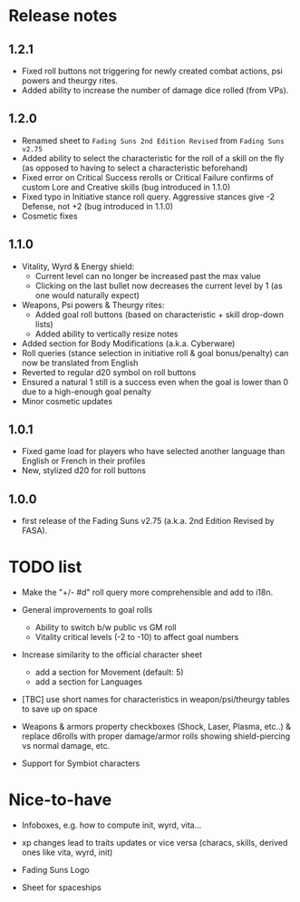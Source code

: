# Release notes

## 1.2.1
- Fixed roll buttons not triggering for newly created combat actions, psi powers and theurgy rites.
- Added ability to increase the number of damage dice rolled (from VPs).

## 1.2.0
- Renamed sheet to `Fading Suns 2nd Edition Revised` from `Fading Suns v2.75`
- Added ability to select the characteristic for the roll of a skill on the fly (as opposed to having to select a characteristic beforehand)
- Fixed error on Critical Success rerolls or Critical Failure confirms of custom Lore and Creative skills (bug introduced in 1.1.0)
- Fixed typo in Initiative stance roll query. Aggressive stances give -2 Defense, not +2  (bug introduced in 1.1.0)
- Cosmetic fixes

## 1.1.0
- Vitality, Wyrd & Energy shield:
  - Current level can no longer be increased past the max value
  - Clicking on the last bullet now decreases the current level by 1 (as one would naturally expect)
- Weapons, Psi powers & Theurgy rites:
  - Added goal roll buttons (based on characteristic + skill drop-down lists)
  - Added ability to vertically resize notes
- Added section for Body Modifications (a.k.a. Cyberware)
- Roll queries (stance selection in initiative roll & goal bonus/penalty) can now be translated from English
- Reverted to regular d20 symbol on roll buttons
- Ensured a natural 1 still is a success even when the goal is lower than 0 due to a high-enough goal penalty
- Minor cosmetic updates

## 1.0.1
- Fixed game load for players who have selected another language than English or French in their profiles
- New, stylized d20 for roll buttons

## 1.0.0
- first release of the Fading Suns v2.75 (a.k.a. 2nd Edition Revised by FASA).

# TODO list

- Make the "+/- #d" roll query more comprehensible and add to i18n.

- General improvements to goal rolls
  - Ability to switch b/w public vs GM roll
  - Vitality critical levels (-2 to -10) to affect goal numbers

- Increase similarity to the official character sheet
  - add a section for Movement (default: 5)
  - add a section for Languages

- [TBC] use short names for characteristics in weapon/psi/theurgy tables to save up on space

- Weapons & armors property checkboxes (Shock, Laser, Plasma, etc..) & replace d6rolls with proper damage/armor rolls showing shield-piercing vs normal damage, etc.

- Support for Symbiot characters

# Nice-to-have
- Infoboxes, e.g. how to compute init, wyrd, vita...

- xp changes lead to traits updates or vice versa (characs, skills, derived ones like vita, wyrd, init)

- Fading Suns Logo

- Sheet for spaceships
